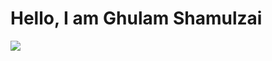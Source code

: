 # Hello, I am Ghulam Shamulzai
<a href="https://www.linkedin.com/in/ghulam-shamulzai/"><img src="https://custom-icon-badges.demolab.com/badge/LinkedIn-0A66C2?logo=linkedin-white&logoColor=fff)](#)" /></a>